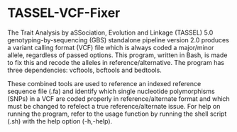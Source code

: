 # TASSEL-VCF-Fixer
The Trait Analysis by aSSociation, Evolution and Linkage (TASSEL) 5.0 genotyping-by-sequencing (GBS) standalone pipeline version 2.0 produces a variant calling format (VCF) file which is always coded a major/minor allele, regardless of passed options. This program, written in Bash, is made to fix this and recode the alleles in reference/alternative. The program has three dependencies: vcftools, bcftools and bedtools.

These combined tools are used to reference an indexed reference sequence file (.fa) and identify which single nucleotide polymorphisms (SNPs) in a VCF are coded properly in reference/alternate format and which must be changed to refelect a true reference/alternate issue. For help on running the program, refer to the usage function by running the shell script (.sh) with the help option (-h,-help). 
